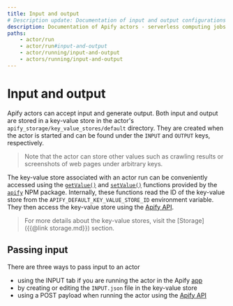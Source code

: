```yaml
---
title: Input and output
# Description update: Documentation of input and output configurations for Apify actors
description: Documentation of Apify actors - serverless computing jobs that enable execution of long-running web scraping and automation tasks in the cloud.
paths:
    - actor/run
    - actor/run#input-and-output
    - actor/running/input-and-output
    - actors/running/input-and-output
---
```


# [](#input-and-output) Input and output

Apify actors can accept input and generate output. Both input and output are stored in a key-value store in the actor's `apify_storage/key_value_stores/default` directory. They are created when the actor is started and can be found under the `INPUT` and `OUTPUT` keys, respectively. 

> Note that the actor can store other values such as crawling results or screenshots of web pages under arbitrary keys.

The key-value store associated with an actor run can be conveniently accessed using the [`getValue()`](https://sdk.apify.com/docs/api/apify#apifygetvaluekey) and [`setValue()`](https://sdk.apify.com/docs/api/apify#apifysetvaluekey-value-options) functions provided by the [`apify`](https://www.npmjs.com/package/apify) NPM package. Internally, these functions read the ID of the key-value store from the `APIFY_DEFAULT_KEY_VALUE_STORE_ID` environment variable. They then access the key-value store using the [Apify API](https://docs.apify.com/api). 

> For more details about the key-value stores, visit the [Storage]({{@link storage.md}}) section.

## [](#passing-input) Passing input

There are three ways to pass input to an actor  
  * using the INPUT tab if you are running the actor in the Apify [app](https://my.apify.com)
  * by creating or editing the `INPUT.json` file in the key-value store
  * using a POST payload when running the actor using the [Apify API](https://docs.apify.com/api)

